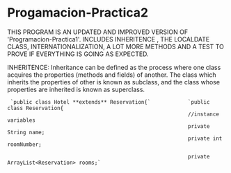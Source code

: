 # Progamacion-Practica2

THIS PROGRAM IS AN UPDATED AND IMPROVED VERSION OF 'Programacion-Practica1'.
INCLUDES INHERITENCE , THE LOCALDATE CLASS, INTERNATIONALIZATION, A LOT MORE METHODS AND A TEST TO PROVE IF EVERYTHING IS GOING AS EXPECTED.

INHERITENCE: Inheritance can be defined as the process where one class acquires the properties (methods and fields) of another. The class which inherits the properties 
of other is known as subclass, and the class whose properties are inherited is known as superclass.
     
     `public class Hotel **extends** Reservation{`            `public class Reservation{
	                                                          //instance variables
	                                                          private String name;
	                                                          private int roomNumber;

	                                                          private ArrayList<Reservation> rooms;`    
      
                   
    
    
    
    
    
    
    
    
    
                                                   
